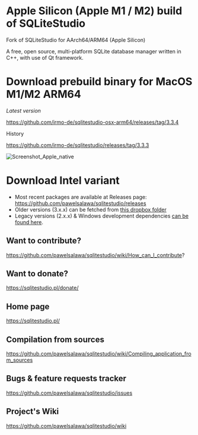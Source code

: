 # Apple Silicon (Apple M1 / M2) build of SQLiteStudio
Fork of SQLiteStudio for AArch64/ARM64 (Apple Silicon)

A free, open source, multi-platform SQLite database manager written in C++, with use of Qt framework.

# Download prebuild binary for MacOS M1/M2 ARM64

_Latest version_

https://github.com/irmo-de/sqlitestudio-osx-arm64/releases/tag/3.3.4

History

https://github.com/irmo-de/sqlitestudio/releases/tag/3.3.3


![Screenshot_Apple_native](https://www.irmo.de/wp-content/uploads/2022/08/Screenshot-2022-08-28-at-21.37.20.png)


# Download Intel variant

- Most recent packages are available at Releases page: https://github.com/pawelsalawa/sqlitestudio/releases
- Older versions (3.x.x) can be fetched from [this dropbox folder](https://www.dropbox.com/sh/ao4nz2qjfsz2yuy/AABwiiss3do7n0wNecuk-uyna?dl=0)
- Legacy versions (2.x.x) & Windows development dependencies [can be found here](https://www.dropbox.com/sh/iyilxtepgswpdlm/AADmYlJ4QRYWn_eo9u4fPn0Aa?dl=0).

## Want to contribute?
https://github.com/pawelsalawa/sqlitestudio/wiki/How_can_I_contribute?


## Want to donate?
https://sqlitestudio.pl/donate/


## Home page
https://sqlitestudio.pl/


## Compilation from sources
https://github.com/pawelsalawa/sqlitestudio/wiki/Compiling_application_from_sources


## Bugs & feature requests tracker
https://github.com/pawelsalawa/sqlitestudio/issues


## Project's Wiki
https://github.com/pawelsalawa/sqlitestudio/wiki
